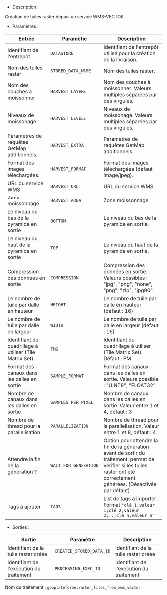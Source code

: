 - Description :

Création de tuiles raster depuis un service WMS-VECTOR.

- Paramètres :

| Entrée           | Paramètre          | Description                                                |
|------------------|--------------------|------------------------------------------------------------|
| Identifiant de l'entrepôt    | `DATASTORE`        | Identifiant de l'entrepôt utilisé pour la création de la livraison.  |
| Nom des tuiles raster | `STORED_DATA_NAME`      | Nom des tuiles raster. |
| Nom des couches à moissonner | `HARVEST_LAYERS`      | Nom des couches à moissonner. Valeurs multiples séparées par des virgules.|
| Niveaux de moissonage| `HARVEST_LEVELS`      | Niveaux de moissonage. Valeurs multiples séparées par des virgules. |
| Paramètres de requêtes GetMap additionnels. | `HARVEST_EXTRA`      | Paramètres de requêtes GetMap additionnels. |
| Format des images téléchargées. | `HARVEST_FORMAT`      | Format des images téléchargées (défaut image/jpeg). |
| URL du service WMS | `HARVEST_URL`      | URL du service WMS. |
| Zone moissonnage | `HARVEST_AREA`      | Zone moissonnage |
| Le niveau du bas de la pyramide en sortie | `BOTTOM`      | Le niveau du bas de la pyramide en sortie. |
| Le niveau du haut de la pyramide en sortie | `TOP`      | Le niveau du haut de la pyramide en sortie. |
| Compression des données en sortie | `COMPRESSION`      | Compression des données en sortie. Valeurs possibles : "jpg", "png", "none", "png", "zip", "jpg90" |
| Le nombre de tuile par dalle en hauteur | `HEIGHT`      | Le nombre de tuile par dalle en hauteur (défaut : 16)|
| Le nombre de tuile par dalle en largeur | `WIDTH`      | Le nombre de tuile par dalle en largeur (défaut : 16) |
| Identifiant du quadrillage à utiliser (Tile Matrix Set) | `TMS`      | Identifiant du quadrillage à utiliser (Tile Matrix Set). Défaut : PM |
| Format des canaux dans les dalles en sortie | `SAMPLE_FORMAT`      | Format des canaux dans les dalles en sortie. Valeurs possible : "UINT8", "FLOAT32" |
| Nombre de canaux dans les dalles en sortie | `SAMPLES_PER_PIXEL`      | Nombre de canaux dans les dalles en sortie. Valeur entre 1 et 4, défaut : 3 |
| Nombre de thread pour la parallelisation | `PARALLELIZATION`      | Nombre de thread pour la parallelisation. Valeur entre 1 et 8, défaut : 4 |
| Attendre la fin de la génération  ? | `WAIT_FOR_GENERATION` | Option pour attendre la fin de la génération avant de sortir du traitement, permet de vérifier si les tuiles raster ont été correctement générées. (Désactivée par défaut) |
| Tags à ajouter | `TAGS`  | List de tags à importer. Format `"clé 1,valeur 1;clé 2,valeur 2;..;clé n,valeur n"` |

- Sorties :

| Sortie                             | Paramètre                           | Description                    |
|------------------------------------|-------------------------------------|--------------------------------|
| Identifiant de la tuile raster créée | `CREATED_STORED_DATA_ID`        | Identifiant de la tuile raster créée  |
| Identifiant de l'exécution du traitement | `PROCESSING_EXEC_ID`        | Identifiant de l'exécution du traitement  |

Nom du traitement : `geoplateforme:raster_tiles_from_wms_vector`
